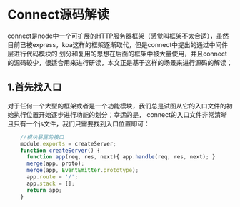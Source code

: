 # Connect源码解读

  connect是node中一个可扩展的HTTP服务器框架（感觉叫框架不太合适），虽然目前已被express，koa这样的框架逐渐取代，但是connect中提出的通过中间件层进行代码模块的
  划分和复用的思想在后面的框架中被大量使用，并且connect的源码较少，很适合用来进行研读，本文正是基于这样的场景来进行源码的解读；

## 1.首先找入口
   对于任何一个大型的框架或者是一个功能模块，我们总是试图从它的入口文件的初始执行位置开始逐步进行功能的划分；幸运的是，
   connect的入口文件非常清晰且只有一个js文件，我们只需要找到入口位置即可：

```javascript
    //模块暴露的接口
    module.exports = createServer;
    function createServer() {
      function app(req, res, next){ app.handle(req, res, next); }
      merge(app, proto);
      merge(app, EventEmitter.prototype);
      app.route = '/';
      app.stack = [];
      return app;
    }
```

```

```

